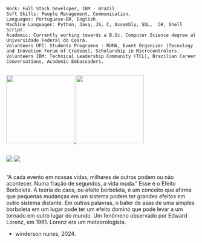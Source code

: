 ```
Work: Full Stack Developer, IBM - Brazil
Soft Skills: People Management, Communication.
Languages: Portuguese-BR, English.
Machine Languages: Python, Java, JS, C, Assembly, SQL,  C#, Shell Script.
Academic: Currently working towards a B.Sc. Computer Science degree at Universidade Federal do Ceará.
Volunteers UFC: Students Programns - RUMA, Event Organizer (Tecnology and Inovation Forum of Crateus), Scholarship in Microcontrolers.
Volunteers IBM: Technical Leadership Community (TCL), Brazilian Career Conversations, Academic Embassadors.
```
 ##

<div>
  <a href="https://github.com/JeovaJrAguiar">
  <img height="180em" src="https://github-readme-stats.vercel.app/api?username=jeovajraguiar&show_icons=true&theme=tokyonight&include_all_commits=true&count_private=true"/>
  <img height="180em" src="https://github-readme-stats.vercel.app/api/top-langs/?username=jeovajraguiar&layout=compact&langs_count=7&theme=tokyonight"/>
</div> 
  
  ##
 
<div>
 <a href="mailto:aguiarjr897@gmail.com"><img src="https://img.shields.io/badge/-Gmail-%23333?style=for-the-badge&logo=gmail&logoColor=white" target="_blank"></a>
  <a href="https://www.linkedin.com/in/aguiar897" target="_blank"><img src="https://img.shields.io/badge/-LinkedIn-%230077B5?style=for-the-badge&logo=linkedin&logoColor=white" target="_blank"></a>  
</div>

##

“A cada evento em nossas vidas, milhares de outros podem ou não acontecer. Numa fração de segundos, a vida muda.” Esse é o Efeito Borboleta. A teoria do caos, ou efeito borboleta, é um conceito que afirma que pequenas mudanças em um sistema podem ter grandes efeitos em outro sistema distante. Em outras palavras, o bater de asas de uma simples borboleta em um lugar pode ter um efeito dominó que pode levar a um tornado em outro lugar do mundo. Um fenômeno observado por Edward Lorenz, em 1961. Lorenz era um meteorologista.
- winderson nunes, 2024.
